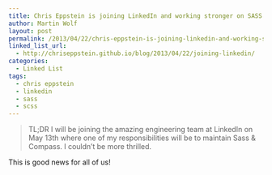 ```yaml
---
title: Chris Eppstein is joining LinkedIn and working stronger on SASS
author: Martin Wolf
layout: post
permalink: /2013/04/22/chris-eppstein-is-joining-linkedin-and-working-stronger-on-sass/
linked_list_url:
  - http://chriseppstein.github.io/blog/2013/04/22/joining-linkedin/
categories:
  - Linked List
tags:
  - chris eppstein
  - linkedin
  - sass
  - scss
---
```

> TL;DR I will be joining the amazing engineering team at LinkedIn on May 13th where one of my responsibilities will be to maintain Sass & Compass. I couldn’t be more thrilled.

This is good news for all of us!